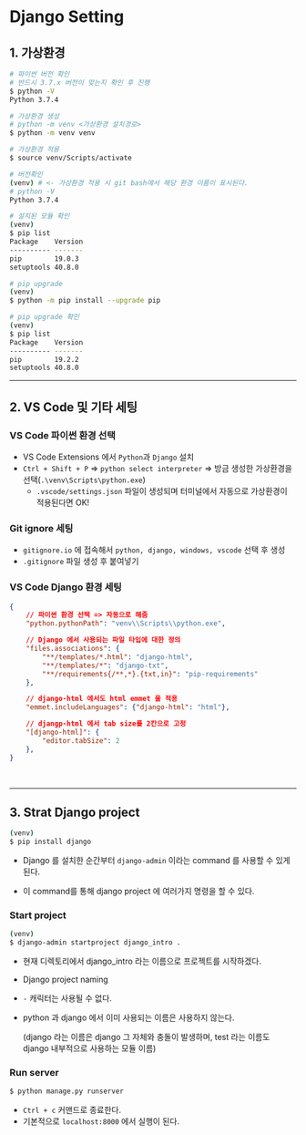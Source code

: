 # Django Setting

## 1. 가상환경

```bash
# 파이썬 버전 확인
# 반드시 3.7.x 버전이 맞는지 확인 후 진행
$ python -V
Python 3.7.4

# 가상환경 생성
# python -m venv <가상환경 설치경로>
$ python -m venv venv

# 가상환경 적용
$ source venv/Scripts/activate

# 버전확인
(venv) # <- 가상환경 적용 시 git bash에서 해당 환경 이름이 표시된다.
# python -V
Python 3.7.4

# 설치된 모듈 확인
(venv)
$ pip list
Package    Version
---------- -------
pip        19.0.3
setuptools 40.8.0

# pip upgrade
(venv)
$ python -m pip install --upgrade pip

# pip upgrade 확인
(venv)
$ pip list
Package    Version
---------- -------
pip        19.2.2
setuptools 40.8.0
```

---



## 2. VS Code  및 기타 세팅

### VS Code 파이썬 환경 선택

* VS Code Extensions 에서 `Python`과 `Django` 설치
* `Ctrl + Shift + P`  => `python select interpreter` => 방금 생성한 가상환경을 선택(`.\venv\Scripts\python.exe`)
  * `.vscode/settings.json` 파일이 생성되며 터미널에서 자동으로 가상환경이 적용된다면 OK!

### Git ignore 세팅

* `gitignore.io` 에 접속해서 `python, django, windows, vscode` 선택 후 생성
* `.gitignore` 파일 생성 후 붙여넣기

### VS Code Django 환경 세팅

```json
{
    // 파이썬 환경 선택 => 자동으로 해줌
    "python.pythonPath": "venv\\Scripts\\python.exe",

    // Django 에서 사용되는 파일 타입에 대한 정의
    "files.associations": {
        "**/templates/*.html": "django-html",
        "**/templates/*": "django-txt",
        "**/requirements{/**,*}.{txt,in}": "pip-requirements"
    },

    // django-html 에서도 html emmet 을 적용
    "emmet.includeLanguages": {"django-html": "html"},

    // djangp-html 에서 tab size를 2칸으로 고정
    "[django-html]": {
        "editor.tabSize": 2
    },
}
```

​	

---

## 3. Strat Django project

```bash
(venv)
$ pip install django
```

* Django 를 설치한 순간부터 `django-admin` 이라는 command 를 사용할 수 있게 된다.

* 이 command를 통해 django project 에 여러가지 명령을 할 수 있다.

  

### Start project

```bash
(venv)
$ django-admin startproject django_intro .
```

* 현재 디렉토리에서 django_intro 라는 이름으로 프로젝트를 시작하겠다.

*  Django project naming

  * `-` 캐릭터는 사용될 수 없다.

  * python 과 django 에서 이미 사용되는 이름은 사용하지 않는다.

    (django 라는 이름은 django 그 자체와 충돌이 발생하며, test 라는 이름도 django 내부적으로 사용하는 모듈 이름)

### Run server

```bash
$ python manage.py runserver
```

- `Ctrl + c` 커맨드로 종료한다.
- 기본적으로 `localhost:8000` 에서 실행이 된다.
